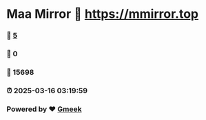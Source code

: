 # Maa Mirror :link: https://mmirror.top 
### :page_facing_up: [5](https://mmirror.top/tag.html) 
### :speech_balloon: 0 
### :hibiscus: 15698 
### :alarm_clock: 2025-03-16 03:19:59 
### Powered by :heart: [Gmeek](https://github.com/Meekdai/Gmeek)
